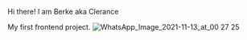 Hi there! I am Berke aka Clerance

My first frontend project.
![WhatsApp_Image_2021-11-13_at_00 27 25](https://user-images.githubusercontent.com/74209188/141538622-b411ab6c-176b-4cc4-aa44-b9f65fd3610f.jpeg)

